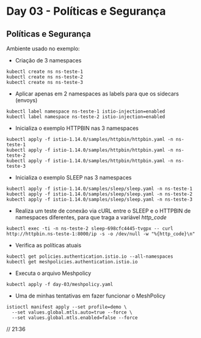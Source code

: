 # Day 03 - Políticas e Segurança

## Políticas e Segurança
Ambiente usado no exemplo:
- Criação de 3 namespaces
```
kubectl create ns ns-teste-1
kubectl create ns ns-teste-2
kubectl create ns ns-teste-3
```
- Aplicar apenas em 2 namespaces as labels para que os sidecars (envoys)
```
kubectl label namespace ns-teste-1 istio-injection=enabled
kubectl label namespace ns-teste-2 istio-injection=enabled
```
- Inicializa o exemplo HTTPBIN nas 3 namespaces
```
kubectl apply -f istio-1.14.0/samples/httpbin/httpbin.yaml -n ns-teste-1
kubectl apply -f istio-1.14.0/samples/httpbin/httpbin.yaml -n ns-teste-2
kubectl apply -f istio-1.14.0/samples/httpbin/httpbin.yaml -n ns-teste-3
```
- Inicializa o exemplo SLEEP nas 3 namespaces
```
kubectl apply -f istio-1.14.0/samples/sleep/sleep.yaml -n ns-teste-1
kubectl apply -f istio-1.14.0/samples/sleep/sleep.yaml -n ns-teste-2
kubectl apply -f istio-1.14.0/samples/sleep/sleep.yaml -n ns-teste-3
```
- Realiza um teste de conexão via cURL entre o SLEEP e o HTTPBIN de namespaces diferentes, para que traga a variável *http_code*
```
kubectl exec -ti -n ns-teste-2 sleep-698cfc4445-tvgpx -- curl http://httpbin.ns-teste-1:8000/ip -s -o /dev/null -w "%{http_code}\n"
```
- Verifica as políticas atuais
```
kubectl get policies.authentication.istio.io --all-namespaces
kubectl get meshpolicies.authentication.istio.io
```
- Executa o arquivo Meshpolicy
```
kubectl apply -f day-03/meshpolicy.yaml
```
- Uma de minhas tentativas em fazer funcionar o MeshPolicy
```
istioctl manifest apply --set profile=demo \    
  --set values.global.mtls.auto=true --force \
  --set values.global.mtls.enabled=false --force
```

// 21:36
